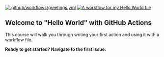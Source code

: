 [![.github/workflows/greetings.yml](https://github.com/ap0ught/hello-github-actions/actions/workflows/greetings.yml/badge.svg)](https://github.com/ap0ught/hello-github-actions/actions/workflows/greetings.yml)
[![A workflow for my Hello World file](https://github.com/ap0ught/hello-github-actions/actions/workflows/main.yml/badge.svg)](https://github.com/ap0ught/hello-github-actions/actions/workflows/main.yml)

## Welcome to "Hello World" with GitHub Actions

This course will walk you through writing your first action and using it with a workflow file. 

**Ready to get started? Navigate to the first issue.**
